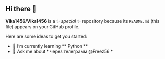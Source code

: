 ## Hi there 👋


**Vika1456/Vika1456** is a ✨ _special_ ✨ repository because its `README.md` (this file) appears on your GitHub profile.

Here are some ideas to get you started:


- 🌱 I’m currently learning ** Python **
- 💬 Ask me about * через телеграмм @Freez56 *


